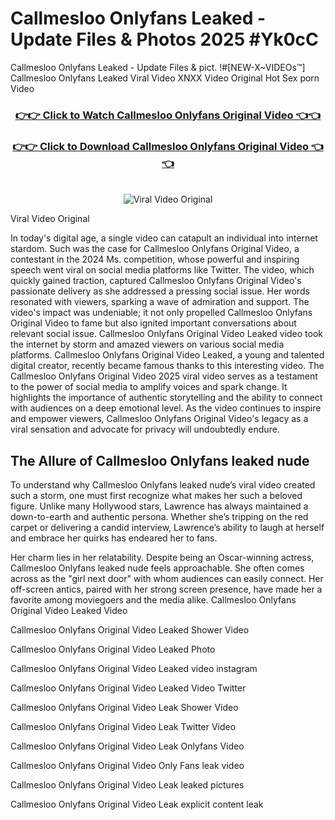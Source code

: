 # Callmesloo Onlyfans Leaked - Update Files & Photos 2025 #Yk0cC

Callmesloo Onlyfans Leaked - Update Files & pict. !#[NEW-X~VIDEOs™] Callmesloo Onlyfans Leaked Viral Video XNXX Video Original Hot Sex porn Video
<br>
<div align="center">
<h3><a href="https://links2leaks.com?utm_source=callmesloo&utm_medium=gitlong" rel="nofollow">👉👉 Click to Watch Callmesloo Onlyfans Original Video 👈👈</a></h3>
<h3><a href="https://links2leaks.com?utm_source=callmesloo&utm_medium=gitlong" rel="nofollow">👉👉 Click to Download Callmesloo Onlyfans Original Video 👈👈</a></h3>
<br>
<a href="https://links2leaks.com?utm_source=callmesloo&utm_medium=gitlong" rel="nofollow"><img src="https://i.ibb.co/Gkj2r4b/banner.png" alt="Viral Video Original" style="max-width: 100%; display: inline-block;" data-target="animated-image.originalImage"></a>
</div>

Viral Video Original

In today's digital age, a single video can catapult an individual into internet stardom. Such was the case for Callmesloo Onlyfans Original Video, a contestant in the 2024 Ms. competition, whose powerful and inspiring speech went viral on social media platforms like Twitter.
The video, which quickly gained traction, captured Callmesloo Onlyfans Original Video's passionate delivery as she addressed a pressing social issue. Her words resonated with viewers, sparking a wave of admiration and support. The video's impact was undeniable; it not only propelled Callmesloo Onlyfans Original Video to fame but also ignited important conversations about relevant social issue.
Callmesloo Onlyfans Original Video Leaked video took the internet by storm and amazed viewers on various social media platforms. Callmesloo Onlyfans Original Video Leaked, a young and talented digital creator, recently became famous thanks to this interesting video.
The Callmesloo Onlyfans Original Video 2025 viral video serves as a testament to the power of social media to amplify voices and spark change. It highlights the importance of authentic storytelling and the ability to connect with audiences on a deep emotional level. As the video continues to inspire and empower viewers, Callmesloo Onlyfans Original Video's legacy as a viral sensation and advocate for privacy will undoubtedly endure.

<h2>The Allure of Callmesloo Onlyfans leaked nude</h2>


To understand why Callmesloo Onlyfans leaked nude’s viral video created such a storm, one must first recognize what makes her such a beloved figure. Unlike many Hollywood stars, Lawrence has always maintained a down-to-earth and authentic persona. Whether she’s tripping on the red carpet or delivering a candid interview, Lawrence’s ability to laugh at herself and embrace her quirks has endeared her to fans.

Her charm lies in her relatability. Despite being an Oscar-winning actress, Callmesloo Onlyfans leaked nude feels approachable. She often comes across as the "girl next door" with whom audiences can easily connect. Her off-screen antics, paired with her strong screen presence, have made her a favorite among moviegoers and the media alike.
Callmesloo Onlyfans Original Video Leaked Video

Callmesloo Onlyfans Original Video Leaked Shower Video

Callmesloo Onlyfans Original Video Leaked Photo

Callmesloo Onlyfans Original Video Leaked video instagram

Callmesloo Onlyfans Original Video Leaked Video Twitter

Callmesloo Onlyfans Original Video Leak Shower Video

Callmesloo Onlyfans Original Video Leak Twitter Video

Callmesloo Onlyfans Original Video Leak Onlyfans Video

Callmesloo Onlyfans Original Video Only Fans leak video

Callmesloo Onlyfans Original Video Leak leaked pictures

Callmesloo Onlyfans Original Video Leak explicit content leak